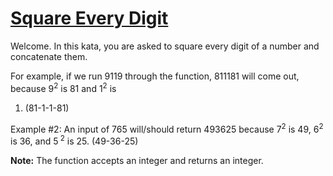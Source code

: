 # [Square Every Digit](https://www.codewars.com/kata/square-every-digit "https://www.codewars.com/kata/546e2562b03326a88e000020")

Welcome. In this kata, you are asked to square every digit of a number and concatenate them.

For example, if we run 9119 through the function, 811181 will come out, because 9<sup>2</sup> is 81 and 1<sup>2</sup> is
1. (81-1-1-81)

Example #2: An input of 765 will/should return 493625 because 7<sup>2</sup> is 49, 6<sup>2</sup> is 36, and 5<sup>
2</sup> is 25. (49-36-25)

**Note:** The function accepts an integer and returns an integer.
